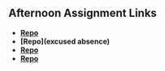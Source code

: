 ## Afternoon Assignment Links

* **[Repo](https://github.com/EllyCasey/gamenight)**
* **[Repo](excused absence)**
* **[Repo](https://github.com/EllyCasey/GregslistMvc)**
* **[Repo](incomplete)**
